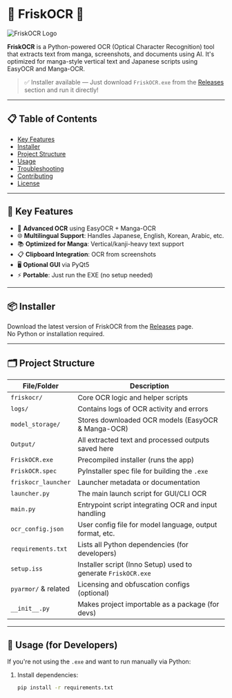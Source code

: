# 📄 FriskOCR 🎯

![FriskOCR Logo](link_to_logo_if_any)

**FriskOCR** is a Python-powered OCR (Optical Character Recognition) tool that extracts text from manga, screenshots, and documents using AI. It's optimized for manga-style vertical text and Japanese scripts using EasyOCR and Manga-OCR.

> ✅ Installer available — Just download `FriskOCR.exe` from the [Releases](https://github.com/yourusername/FriskOCR/releases) section and run it directly!

---

## 📋 Table of Contents

- [Key Features](#-key-features)
- [Installer](#-installer)
- [Project Structure](#-project-structure)
- [Usage](#-usage)
- [Troubleshooting](#-troubleshooting)
- [Contributing](#-contributing)
- [License](#-license)

---

## 🚀 Key Features

- 🧠 **Advanced OCR** using EasyOCR + Manga-OCR
- 🌐 **Multilingual Support**: Handles Japanese, English, Korean, Arabic, etc.
- 📚 **Optimized for Manga**: Vertical/kanji-heavy text support
- 📋 **Clipboard Integration**: OCR from screenshots
- 🖥️ **Optional GUI** via PyQt5
- ⚡ **Portable**: Just run the EXE (no setup needed)

---

## 📦 Installer

Download the latest version of FriskOCR from the [Releases](https://github.com/yourusername/FriskOCR/releases) page.  
No Python or installation required.

---

## 🗂 Project Structure

| File/Folder          | Description |
|----------------------|-------------|
| `friskocr/`          | Core OCR logic and helper scripts |
| `logs/`              | Contains logs of OCR activity and errors |
| `model_storage/`     | Stores downloaded OCR models (EasyOCR & Manga-OCR) |
| `Output/`            | All extracted text and processed outputs saved here |
| `FriskOCR.exe`       | Precompiled installer (runs the app) |
| `FriskOCR.spec`      | PyInstaller spec file for building the `.exe` |
| `friskocr_launcher`  | Launcher metadata or documentation |
| `launcher.py`        | The main launch script for GUI/CLI OCR |
| `main.py`            | Entrypoint script integrating OCR and input handling |
| `ocr_config.json`    | User config file for model language, output format, etc. |
| `requirements.txt`   | Lists all Python dependencies (for developers) |
| `setup.iss`          | Installer script (Inno Setup) used to generate `FriskOCR.exe` |
| `pyarmor/` & related | Licensing and obfuscation configs (optional) |
| `__init__.py`        | Makes project importable as a package (for devs) |

---

## 🎯 Usage (for Developers)

If you're not using the `.exe` and want to run manually via Python:

1. Install dependencies:
   ```bash
   pip install -r requirements.txt
